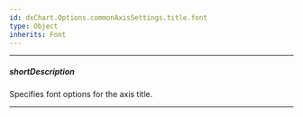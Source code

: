 ```yaml
---
id: dxChart.Options.commonAxisSettings.title.font
type: Object
inherits: Font
---
```

---
##### shortDescription
Specifies font options for the axis title.

---

